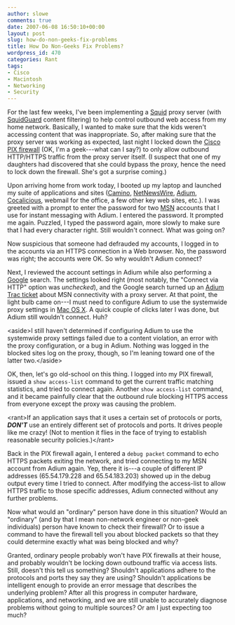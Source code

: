 ```yaml
---
author: slowe
comments: true
date: 2007-06-08 16:50:10+00:00
layout: post
slug: how-do-non-geeks-fix-problems
title: How Do Non-Geeks Fix Problems?
wordpress_id: 470
categories: Rant
tags:
- Cisco
- Macintosh
- Networking
- Security
---
```


For the last few weeks, I've been implementing a [Squid](http://www.squid-cache.org/) proxy server (with [SquidGuard](http://www.squidguard.org/) content filtering) to help control outbound web access from my home network. Basically, I wanted to make sure that the kids weren't accessing content that was inappropriate. So, after making sure that the proxy server was working as expected, last night I locked down the [Cisco PIX firewall](http://www.cisco.com/en/US/products/hw/vpndevc/ps2030/) (OK, I'm a geek---what can I say?) to only allow outbound HTTP/HTTPS traffic from the proxy server itself. (I suspect that one of my daughters had discovered that she could bypass the proxy, hence the need to lock down the firewall. She's got a surprise coming.)

Upon arriving home from work today, I booted up my laptop and launched my suite of applications and sites ([Camino](http://www.caminobrowser.org/), [NetNewsWire](http://www.newsgator.com/individuals/netnewswire/), [Adium](http://www.adiumx.com/), [Cocalicious](http://alittledrop.com/cocoalicious/), webmail for the office, a few other key web sites, etc.). I was greeted with a prompt to enter the password for two [MSN](http://www.msn.com/) accounts that I use for instant messaging with Adium. I entered the password. It prompted me again. Puzzled, I typed the password again, more slowly to make sure that I had every character right. Still wouldn't connect. What was going on?

Now suspicious that someone had defrauded my accounts, I logged in to the accounts via an HTTPS connection in a Web browser. No, the password was right; the accounts were OK. So why wouldn't Adium connect?

Next, I reviewed the account settings in Adium while also performing a [Google](http://www.google.com/) search. The settings looked right (most notably, the "Connect via HTTP" option was _unchecked_), and the Google search turned up an [Adium Trac ticket](http://trac.adiumx.com/ticket/6910) about MSN connectivity with a proxy server. At that point, the light bulb came on---I must need to configure Adium to use the systemwide proxy settings in [Mac OS X](http://www.apple.com/macosx/). A quick couple of clicks later I was done, but Adium still wouldn't connect. Huh?

&lt;aside&gt;I still haven't determined if configuring Adium to use the systemwide proxy settings failed due to a content violation, an error with the proxy configuration, or a bug in Adium. Nothing was logged in the blocked sites log on the proxy, though, so I'm leaning toward one of the latter two.&lt;/aside&gt;

OK, then, let's go old-school on this thing. I logged into my PIX firewall, issued a `show access-list` command to get the current traffic matching statistics, and tried to connect again. Another `show access-list` command, and it became painfully clear that the outbound rule blocking HTTPS access from everyone except the proxy was causing the problem.

&lt;rant&gt;If an application says that it uses a certain set of protocols or ports, **_DON'T_** use an entirely different set of protocols and ports. It drives people like me crazy! (Not to mention it flies in the face of trying to establish reasonable security policies.)&lt;/rant&gt;

Back in the PIX firewall again, I entered a `debug packet` command to echo HTTPS packets exiting the network, and tried connecting to my MSN account from Adium again. Yep, there it is---a couple of different IP addresses (65.54.179.228 and 65.54.183.203) showed up in the debug output every time I tried to connect. After modifying the access-list to allow HTTPS traffic to those specific addresses, Adium connected without any further problems.

Now what would an "ordinary" person have done in this situation? Would an "ordinary" (and by that I mean non-network engineer or non-geek individuals) person have known to check their firewall? Or to issue a command to have the firewall tell you about blocked packets so that they could determine exactly what was being blocked and why?

Granted, ordinary people probably won't have PIX firewalls at their house, and probably wouldn't be locking down outbound traffic via access lists. Still, doesn't this tell us something? Shouldn't applications adhere to the protocols and ports they say they are using? Shouldn't applications be intelligent enough to provide an error message that describes the underlying problem? After all this progress in computer hardware, applications, and networking, and we are still unable to accurately diagnose problems without going to multiple sources? Or am I just expecting too much?
